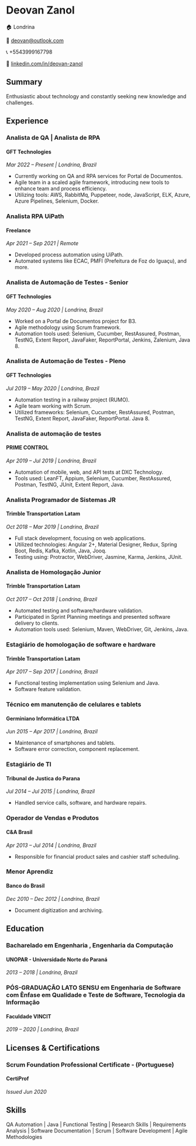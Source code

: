 # Deovan Zanol

🏠 Londrina

📧 deovan@outlook.com

📞 +5543999167798

🔗 [linkedin.com/in/deovan-zanol](https://www.linkedin.com/in/deovan-zanol)

## Summary

Enthusiastic about technology and constantly seeking new knowledge and challenges.

## Experience

### Analista de QA | Analista de RPA
#### GFT Technologies
*Mar 2022 – Present | Londrina, Brazil*

- Currently working on QA and RPA services for Portal de Documentos.
- Agile team in a scaled agile framework, introducing new tools to enhance team and process efficiency.
- Utilizing tools: AWS, RabbitMq, Puppeteer, node, JavaScript, ELK, Azure, Azure Pipelines, Selenium, Docker.

### Analista RPA UiPath
#### Freelance
*Apr 2021 – Sep 2021 | Remote*

- Developed process automation using UiPath.
- Automated systems like ECAC, PMFI (Prefeitura de Foz do Iguaçu), and more.

### Analista de Automação de Testes - Senior
#### GFT Technologies
*May 2020 – Aug 2020 | Londrina, Brazil*

- Worked on a Portal de Documentos project for B3.
- Agile methodology using Scrum framework.
- Automation tools used: Selenium, Cucumber, RestAssured, Postman, TestNG, Extent Report, JavaFaker, ReportPortal, Jenkins, Zalenium, Java 8.

### Analista de Automação de Testes - Pleno
#### GFT Technologies
*Jul 2019 – May 2020 | Londrina, Brazil*

- Automation testing in a railway project (RUMO).
- Agile team working with Scrum.
- Utilized frameworks: Selenium, Cucumber, RestAssured, Postman, TestNG, Extent Report, JavaFaker, ReportPortal. Java 8.

### Analista de automação de testes
#### PRIME CONTROL
*Apr 2019 – Jul 2019 | Londrina, Brazil*

- Automation of mobile, web, and API tests at DXC Technology.
- Tools used: LeanFT, Appium, Selenium, Cucumber, RestAssured, Postman, TestNG, JUnit, Extent Report, Java.

### Analista Programador de Sistemas JR
#### Trimble Transportation Latam
*Oct 2018 – Mar 2019 | Londrina, Brazil*

- Full stack development, focusing on web applications.
- Utilized technologies: Angular 2+, Material Designer, Redux, Spring Boot, Redis, Kafka, Kotlin, Java, Jooq.
- Testing using: Protractor, WebDriver, Jasmine, Karma, Jenkins, JUnit.

### Analista de Homologação Junior
#### Trimble Transportation Latam
*Oct 2017 – Oct 2018 | Londrina, Brazil*

- Automated testing and software/hardware validation.
- Participated in Sprint Planning meetings and presented software delivery to clients.
- Automation tools used: Selenium, Maven, WebDriver, Git, Jenkins, Java.

### Estagiário de homologação de software e hardware
#### Trimble Transportation Latam
*Apr 2017 – Sep 2017 | Londrina, Brazil*

- Functional testing implementation using Selenium and Java.
- Software feature validation.

### Técnico em manutenção de celulares e tablets
#### Germiniano Informática LTDA
*Jun 2015 – Apr 2017 | Londrina, Brazil*

- Maintenance of smartphones and tablets.
- Software error correction, component replacement.

### Estagiário de TI
#### Tribunal de Justica do Parana
*Jul 2014 – Jul 2015 | Londrina, Brazil*

- Handled service calls, software, and hardware repairs.

### Operador de Vendas e Produtos
#### C&A Brasil
*Apr 2013 – Jul 2014 | Londrina, Brazil*

- Responsible for financial product sales and cashier staff scheduling.

### Menor Aprendiz
#### Banco do Brasil
*Dec 2010 – Dec 2012 | Londrina, Brazil*

- Document digitization and archiving.

## Education

### Bacharelado em Engenharia , Engenharia da Computação
#### UNOPAR - Universidade Norte do Paraná
*2013 – 2018 | Londrina, Brazil*

### PÓS-GRADUAÇÃO LATO SENSU em Engenharia de Software com Ênfase em Qualidade e Teste de Software, Tecnologia da Informação
#### Faculdade VINCIT
*2019 – 2020 | Londrina, Brazil*

## Licenses & Certifications

### Scrum Foundation Professional Certificate - (Portuguese)
#### CertiProf
*Issued Jun 2020*

## Skills

QA Automation | Java | Functional Testing | Research Skills | Requirements Analysis | Software Documentation | Scrum | Software Development | Agile Methodologies

